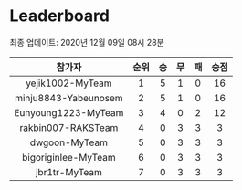 # Leaderboard
최종 업데이트: 2020년 12월 09일 08시 28분




| 참가자 | 순위 | 승 | 무 | 패 | 승점 |
|:---:|:---:|:---:|:---:|:---:|:---:|
| yejik1002-MyTeam | 1 | 5 | 1 | 0 | 16 |
| minju8843-Yabeunosem | 2 | 5 | 1 | 0 | 16 |
| Eunyoung1223-MyTeam | 3 | 4 | 0 | 2 | 12 |
| rakbin007-RAKSTeam | 4 | 0 | 3 | 3 | 3 |
| dwgoon-MyTeam | 5 | 0 | 3 | 3 | 3 |
| bigoriginlee-MyTeam | 6 | 0 | 3 | 3 | 3 |
| jbr1tr-MyTeam | 7 | 0 | 3 | 3 | 3 |